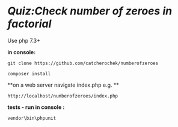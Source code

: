 
***Quiz:Check number of zeroes in factorial***
===================================

Use php 7.3+

**in console:**

````git clone https://github.com/catcherochek/numberofzeroes````

````composer install````

**on a web server navigate index.php   e.g. **

````http://localhost/numberofzeroes/index.php````

**tests  -  run in console :**

````vendor\bin\phpunit````
